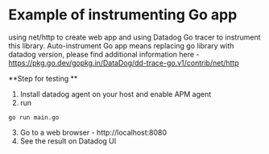 # Example of instrumenting Go app 
using net/http to create web app and using Datadog Go tracer to instrument this library. 
Auto-instrument Go app means replacing go library with datadog version, please find additional information here - https://pkg.go.dev/gopkg.in/DataDog/dd-trace-go.v1/contrib/net/http

**Step for testing **
1. Install datadog agent on your host and enable APM agent
2. run
```
go run main.go
```
3. Go to a web browser - http://localhost:8080
4. See the result on Datadog UI
